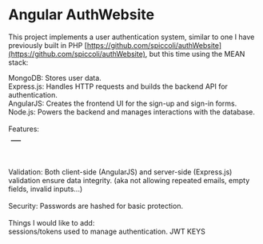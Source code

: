 # Angular AuthWebsite</br>
This project implements a user authentication system, similar to one I have previously built in PHP  [https://github.com/spiccoli/authWebsite](https://github.com/spiccoli/authWebsite), but this time using the MEAN stack:</br>

MongoDB: Stores user data.</br>
Express.js: Handles HTTP requests and builds the backend API for authentication.</br>
AngularJS: Creates the frontend UI for the sign-up and sign-in forms.</br>
Node.js: Powers the backend and manages interactions with the database.</br></br>
Features:<hr style="border: none; border-top: 1px solid gray; width: 20px; margin: 5px;">
</br></br>

Validation: Both client-side (AngularJS) and server-side (Express.js) validation ensure data integrity. (aka not allowing repeated emails, empty fields, invalid inputs...)</br></br>
Security: Passwords are hashed for basic protection.</br></br>
Things I would like to add:</br>
sessions/tokens used to manage authentication. JWT KEYS
